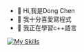 - 👋 Hi,我是Dong Chen
- 👀 我十分喜愛寫程式
- 🌱 我正在學習c++語言


[![My Skills](https://skillicons.dev/icons?i=vscode,py,js,html,css,arduino,c,discord,firebase,flask,github,jquery,nodejs)](https://skillicons.dev)
